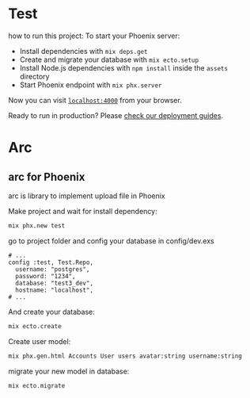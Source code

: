 # Test
how to run this project:
To start your Phoenix server:

  * Install dependencies with `mix deps.get`
  * Create and migrate your database with `mix ecto.setup`
  * Install Node.js dependencies with `npm install` inside the `assets` directory
  * Start Phoenix endpoint with `mix phx.server`

Now you can visit [`localhost:4000`](http://localhost:4000) from your browser.

Ready to run in production? Please [check our deployment guides](https://hexdocs.pm/phoenix/deployment.html).




# Arc 
## arc for Phoenix
arc is library to implement upload file in Phoenix

Make project and wait for install dependency:
```sh
mix phx.new test
```
go to project folder and config your database in config/dev.exs
```
# ...
config :test, Test.Repo,
  username: "postgres",
  password: "1234",
  database: "test3_dev",
  hostname: "localhost",
# ...
```

And create your database:

```sh
mix ecto.create
```

Create user model:
```sh
mix phx.gen.html Accounts User users avatar:string username:string
```

migrate your new model in database:
```sh
mix ecto.migrate
```
